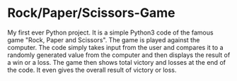 # Rock/Paper/Scissors-Game
My first ever Python project.
It is a simple Python3 code of the famous game "Rock, Paper and Scissors".
The game is played against the computer.
The code simply takes input from the user and compares it to a randomly generated value from the computer and then displays the result of a win or a loss.
The game then shows total victory and losses at the end of the code.
It even gives the overall result of victory or loss.

